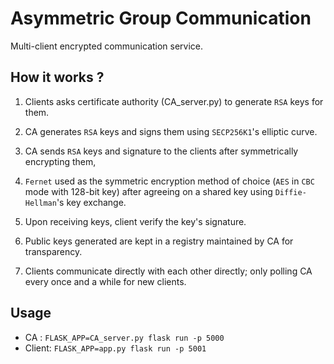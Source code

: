 # Asymmetric Group Communication

Multi-client encrypted communication service.

## How it works ?

1. Clients asks certificate authority (CA_server.py) to generate `RSA` keys for them.

1. CA generates `RSA` keys and signs them using `SECP256K1`'s elliptic curve.

1. CA sends `RSA` keys and signature to the clients after symmetrically encrypting them,

1. `Fernet` used as the symmetric encryption method of choice (`AES` in `CBC` mode with 128-bit key) after agreeing on a shared key using `Diffie-Hellman`'s key exchange.

1. Upon receiving keys, client verify the key's signature.

1. Public keys generated are kept in a registry maintained by CA for transparency.

1. Clients communicate directly with each other directly; only polling CA every once and a while for new clients.


## Usage
* CA : `FLASK_APP=CA_server.py flask run -p 5000`
* Client: `FLASK_APP=app.py flask run -p 5001`